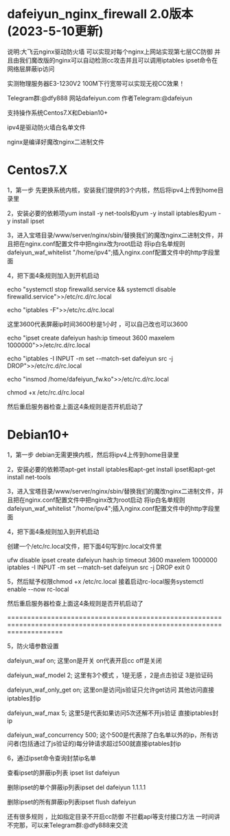 # dafeiyun_nginx_firewall 2.0版本(2023-5-10更新)

说明:大飞云nginx驱动防火墙 可以实现对每个nginx上网站实现第七层CC防御 并且由我们魔改版的nginx可以自动检测cc攻击并且可以调用iptables ipset命令在网络层屏蔽ip访问

实测物理服务器E3-1230V2  100M下行宽带可以实现无视CC效果！

Telegram群:@dfy888   网站dafeiyun.com    作者Telegram:@dafeiyun 

支持操作系统Centos7.X和Debian10+

ipv4是驱动防火墙白名单文件

nginx是编译好魔改nginx二进制文件

# Centos7.X

1，第一步 先更换系统内核，安装我们提供的3个内核，然后将ipv4上传到home目录里

2，安装必要的依赖项yum install -y net-tools和yum -y install iptables和yum -y install ipset

3，进入宝塔目录/www/server/nginx/sbin/替换我们的魔改nginx二进制文件，并且把在nginx.conf配置文件中把nginx改为root启动 将ip白名单规则dafeiyun_waf_whitelist "/home/ipv4";插入nginx.conf配置文件中的http字段里面

4，把下面4条规则加入到开机启动

echo "systemctl stop firewalld.service && systemctl disable firewalld.service">>/etc/rc.d/rc.local

echo "iptables -F">>/etc/rc.d/rc.local

这里3600代表屏蔽ip时间3600秒是1小时  ，可以自己改也可以3600

echo "ipset create dafeiyun hash:ip timeout 3600 maxelem 1000000">>/etc/rc.d/rc.local

echo "iptables -I INPUT -m set --match-set dafeiyun src -j DROP">>/etc/rc.d/rc.local

echo "insmod /home/dafeiyun_fw.ko">>/etc/rc.d/rc.local

chmod +x /etc/rc.d/rc.local

然后重启服务器检查上面这4条规则是否开机启动了

# Debian10+

1，第一步 debian无需更换内核，然后将ipv4上传到home目录里

2，安装必要的依赖项apt-get install iptables和apt-get install ipset和apt-get install net-tools

3，进入宝塔目录/www/server/nginx/sbin/替换我们的魔改nginx二进制文件，并且把在nginx.conf配置文件中把nginx改为root启动 将ip白名单规则dafeiyun_waf_whitelist "/home/ipv4";插入nginx.conf配置文件中的http字段里面

4，把下面4条规则加入到开机启动

创建一个/etc/rc.local文件，把下面4句写到rc.local文件里

ufw disable
ipset create dafeiyun hash:ip timeout 3600 maxelem 1000000
iptables -I INPUT -m set --match-set dafeiyun src -j DROP
exit 0

5，然后赋予权限chmod +x /etc/rc.local   接着启动rc-local服务systemctl enable --now rc-local

然后重启服务器检查上面这4条规则是否开机启动了

==========================================================================================================================

5，防火墙参数设置

dafeiyun_waf on;   这里on是开关  on代表开启cc   off是关闭

dafeiyun_waf_model 2;  这里有3个模式 ，1是无感 ，2是点击验证 3是验证码

dafeiyun_waf_only_get on;  这里on是访问js验证只允许get访问  其他访问直接iptables封ip

dafeiyun_waf_max 5;  这里5是代表如果访问5次还解不开js验证 直接iptables封ip
  
dafeiyun_waf_concurrency 500; 这个500是代表除了白名单以外的ip，所有访问者(包括通过了js验证的)每分钟请求超过500就直接iptables封ip

6，通过ipset命令查询封禁ip名单

查看ipset的屏蔽ip列表 ipset list dafeiyun

删除ipset的单个屏蔽ip列表ipset del dafeiyun 1.1.1.1

删除ipset的所有屏蔽ip列表ipset flush dafeiyun

还有很多规则 ，比如指定目录不开启cc防御 不拦截api等支付接口方法 一时间讲不完那，可以来Telegram群:@dfy888来交流 
